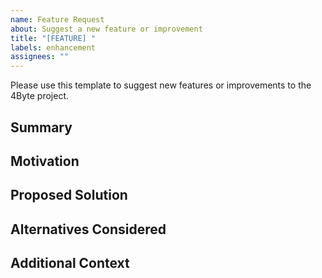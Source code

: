 ```yaml
---
name: Feature Request
about: Suggest a new feature or improvement
title: "[FEATURE] "
labels: enhancement
assignees: ""
---
```


Please use this template to suggest new features or improvements to the 4Byte project.

## Summary

<!--- Provide a brief description of the feature or improvement -->

## Motivation

<!--- Why is this feature important? What problem does it solve? -->

## Proposed Solution

<!--- Suggest a solution or approach. Not obligatory but helpful -->

## Alternatives Considered

<!--- Other ways to achieve the same goal -->

## Additional Context

<!--- Screenshots, links, or other context for the suggestion -->

